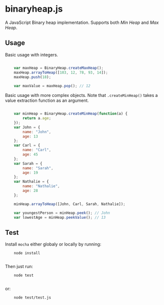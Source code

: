 # binaryheap.js

A JavaScript Binary heap implementation. Supports both _Min Heap_ and _Max Heap_.

## Usage

Basic usage with integers.

```javascript

	var maxHeap = BinaryHeap.createMaxHeap();
	maxHeap.arrayToHeap([103, 12, 78, 93, 14]);
	maxHeap.push(18);
	
	var maxValue = maxHeap.pop(); // 12
```

Basic usage with more complex objects. Note that `.createMinHeap()` takes a value extraction function as an argument.

```javascript

    var minHeap = BinaryHeap.createMinHeap(function(a) {
        return a.age;
    });
    var John = {
        name: "John",
        age: 13
    };
    var Carl = {
        name: "Carl",
        age: 45
    };
    var Sarah = {
        name: "Sarah",
        age: 19
    };
    var Nathalie = {
        name: "Nathalie",
        age: 28
    };

    minHeap.arrayToHeap([John, Carl, Sarah, Nathalie]);

    var youngestPerson = minHeap.peek(); // John
    var lowestAge = minHeap.peekValue(); // 13
```


## Test

Install `mocha` either globaly or locally by running:

```
	node install
	
```

Then just run:

```
	node test
	
```
or:

```
	node test/test.js
	
```
